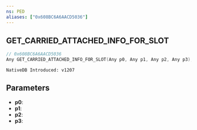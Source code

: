 ```yaml
---
ns: PED
aliases: ["0x608BC6A6AACD5036"]
---
```

## GET_CARRIED_ATTACHED_INFO_FOR_SLOT

```c
// 0x608BC6A6AACD5036
Any GET_CARRIED_ATTACHED_INFO_FOR_SLOT(Any p0, Any p1, Any p2, Any p3);
```

```
NativeDB Introduced: v1207
```

## Parameters
* **p0**:
* **p1**:
* **p2**:
* **p3**:
